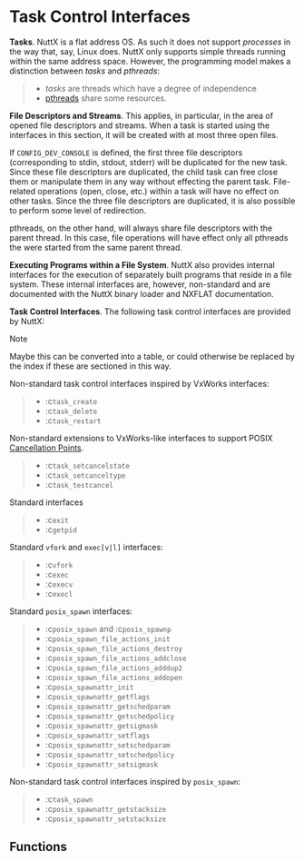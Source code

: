 # Task Control Interfaces

**Tasks**. NuttX is a flat address OS. As such it does not support
*processes* in the way that, say, Linux does. NuttX only supports simple
threads running within the same address space. However, the programming
model makes a distinction between *tasks* and *pthreads*:

>   - *tasks* are threads which have a degree of independence
>   - [pthreads](#Pthread) share some resources.

**File Descriptors and Streams**. This applies, in particular, in the
area of opened file descriptors and streams. When a task is started
using the interfaces in this section, it will be created with at most
three open files.

If `CONFIG_DEV_CONSOLE` is defined, the first three file descriptors
(corresponding to stdin, stdout, stderr) will be duplicated for the new
task. Since these file descriptors are duplicated, the child task can
free close them or manipulate them in any way without effecting the
parent task. File-related operations (open, close, etc.) within a task
will have no effect on other tasks. Since the three file descriptors are
duplicated, it is also possible to perform some level of redirection.

pthreads, on the other hand, will always share file descriptors with the
parent thread. In this case, file operations will have effect only all
pthreads the were started from the same parent thread.

**Executing Programs within a File System**. NuttX also provides
internal interfaces for the execution of separately built programs that
reside in a file system. These internal interfaces are, however,
non-standard and are documented with the NuttX binary loader and NXFLAT
documentation.

**Task Control Interfaces**. The following task control interfaces are
provided by NuttX:

<div class="note">

<div class="title">

Note

</div>

Maybe this can be converted into a table, or could otherwise be replaced
by the index if these are sectioned in this way.

</div>

Non-standard task control interfaces inspired by VxWorks interfaces:

>   - :c`task_create`
>   - :c`task_delete`
>   - :c`task_restart`

Non-standard extensions to VxWorks-like interfaces to support POSIX
[Cancellation
Points](https://cwiki.apache.org/confluence/display/NUTTX/Cancellation+Points).

>   - :c`task_setcancelstate`
>   - :c`task_setcanceltype`
>   - :c`task_testcancel`

Standard interfaces

>   - :c`exit`
>   - :c`getpid`

Standard `vfork` and `exec[v|l]` interfaces:

>   - :c`vfork`
>   - :c`exec`
>   - :c`execv`
>   - :c`execl`

Standard `posix_spawn` interfaces:

>   - :c`posix_spawn` and :c`posix_spawnp`
>   - :c`posix_spawn_file_actions_init`
>   - :c`posix_spawn_file_actions_destroy`
>   - :c`posix_spawn_file_actions_addclose`
>   - :c`posix_spawn_file_actions_adddup2`
>   - :c`posix_spawn_file_actions_addopen`
>   - :c`posix_spawnattr_init`
>   - :c`posix_spawnattr_getflags`
>   - :c`posix_spawnattr_getschedparam`
>   - :c`posix_spawnattr_getschedpolicy`
>   - :c`posix_spawnattr_getsigmask`
>   - :c`posix_spawnattr_setflags`
>   - :c`posix_spawnattr_setschedparam`
>   - :c`posix_spawnattr_setschedpolicy`
>   - :c`posix_spawnattr_setsigmask`

Non-standard task control interfaces inspired by `posix_spawn`:

>   - :c`task_spawn`
>   - :c`posix_spawnattr_getstacksize`
>   - :c`posix_spawnattr_setstacksize`

## Functions
